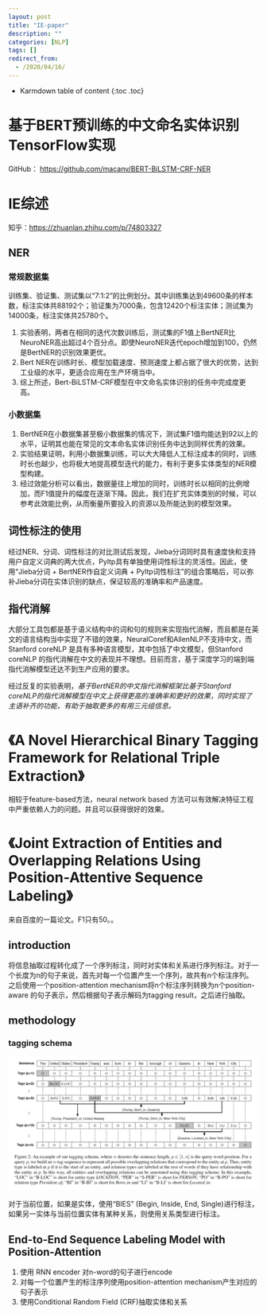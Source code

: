 ```yaml
---
layout: post
title: "IE-paper"
description: ""
categories: [NLP]
tags: []
redirect_from:
  - /2020/04/16/
---
```


* Karmdown table of content
{:toc .toc}


# 基于BERT预训练的中文命名实体识别TensorFlow实现

GitHub： https://github.com/macanv/BERT-BiLSTM-CRF-NER

# IE综述

知乎：https://zhuanlan.zhihu.com/p/74803327

## NER

### 常规数据集

训练集、验证集、测试集以“7:1:2”的比例划分。其中训练集达到49600条的样本数，标注实体共88192个；验证集为7000条，包含12420个标注实体；测试集为14000条，标注实体共25780个。

1. 实验表明，两者在相同的迭代次数训练后，测试集的F1值上BertNER比NeuroNER高出超过4个百分点。即使NeuroNER迭代epoch增加到100，仍然是BertNER的识别效果更优。
2. Bert NER在训练时长、模型加载速度、预测速度上都占据了很大的优势，达到工业级的水平，更适合应用在生产环境当中。
3. 综上所述，Bert-BiLSTM-CRF模型在中文命名实体识别的任务中完成度更高。

### 小数据集

1. BertNER在小数据集甚至极小数据集的情况下，测试集F1值均能达到92以上的水平，证明其也能在常见的文本命名实体识别任务中达到同样优秀的效果。
2. 实验结果证明，利用小数据集训练，可以大大降低人工标注成本的同时，训练时长也越少，也将极大地提高模型迭代的能力，有利于更多实体类型的NER模型构建。
3. 经过效能分析可以看出，数据量往上增加的同时，训练时长以相同的比例增加，而F1值提升的幅度在逐渐下降。因此，我们在扩充实体类别的时候，可以参考此效能比例，从而衡量所要投入的资源以及所能达到的模型效果。

## 词性标注的使用

经过NER、分词、词性标注的对比测试后发现，Jieba分词同时具有速度快和支持用户自定义词典的两大优点，Pyltp具有单独使用词性标注的灵活性。因此，使用“Jieba分词 + BertNER作自定义词典 + Pyltp词性标注”的组合策略后，可以弥补Jieba分词在实体识别的缺点，保证较高的准确率和产品速度。

## 指代消解

大部分工具包都是基于语义结构中的词和句的规则来实现指代消解，而且都是在英文的语言结构当中实现了不错的效果，NeuralCoref和AllenNLP不支持中文，而Stanford coreNLP 是具有多种语言模型，其中包括了中文模型，但Stanford coreNLP 的指代消解在中文的表现并不理想。目前而言，基于深度学习的端到端指代消解模型还达不到生产应用的要求。

经过反复的实验表明，*基于BertNER的中文指代消解框架比基于Stanford coreNLP的指代消解模型在中文上获得更高的准确率和更好的效果，同时实现了主语补齐的功能，有助于抽取更多的有用三元组信息。*

# 《A Novel Hierarchical Binary Tagging Framework for Relational Triple Extraction》

相较于feature-based方法，neural network based 方法可以有效解决特征工程中严重依赖人力的问题。并且可以获得很好的效果。

# 《Joint Extraction of Entities and Overlapping Relations Using Position-Attentive Sequence Labeling》

来自百度的一篇论文。F1只有50。。

## introduction

将信息抽取过程转化成了一个序列标注，同时对实体和关系进行序列标注。对于一个长度为n的句子来说，首先对每一个位置产生一个序列，故共有n个标注序列。之后使用一个position-attention mechanism将n个标注序列转换为n个position-aware 的句子表示，然后根据句子表示解码为tagging result，之后进行抽取。

## methodology

### tagging schema

![smiley](\assets\images\usedInBlogs\IE\0.png)

对于当前位置，如果是实体，使用“BIES” (Begin, Inside, End, Single)进行标注，如果另一实体与当前位置实体有某种关系，则使用关系类型进行标注。

## End-to-End Sequence Labeling Model with Position-Attention

1. 使用 RNN encoder 对n-word的句子进行encode
2. 对每一个位置产生的标注序列使用position-attention mechanism产生对应的句子表示
3. 使用Conditional Random Field (CRF)抽取实体和关系
















